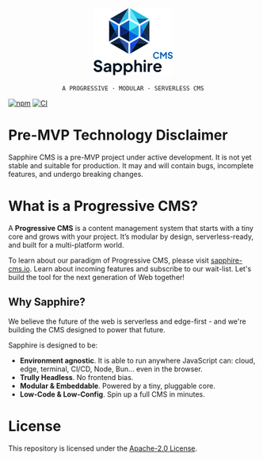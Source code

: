 <div align="center">
    <img src="./docs/logo.png" />
    <p><code>A PROGRESSIVE · MODULAR · SERVERLESS CMS</code></p>
</div>

[![npm](https://img.shields.io/npm/v/@sapphire-cms/core.svg)](http://npm.im/@sapphire-cms/core)
[![CI](https://github.com/sapphire-cms/sapphire-cms/actions/workflows/ci.yml/badge.svg?branch=master)](https://github.com/sapphire-cms/sapphire-cms/actions/workflows/ci.yml)

# Pre-MVP Technology Disclaimer

Sapphire CMS is a pre-MVP project under active development. It is not yet stable and suitable for production. It may
and will contain bugs, incomplete features, and undergo breaking changes.

# What is a Progressive CMS?

A **Progressive CMS** is a content management system that starts with a tiny core and grows with your project. 
It’s modular by design, serverless-ready, and built for a multi-platform world.

To learn about our paradigm of Progressive CMS, please visit [sapphire-cms.io](https://www.sapphire-cms.io).
Learn about incoming features and subscribe to our wait-list. Let's build the tool for the next generation of Web together!

## Why Sapphire?

We believe the future of the web is serverless and edge-first - and we're building the CMS designed to power that future.

Sapphire is designed to be:

- **Environment agnostic**. It is able to run anywhere JavaScript can: cloud, edge, terminal, CI/CD, Node, Bun...
even in the browser.
- **Trully Headless**. No frontend bias.
- **Modular & Embeddable**. Powered by a tiny, pluggable core.
- **Low-Code & Low-Config**. Spin up a full CMS in minutes.

# License

This repository is licensed under the [Apache-2.0 License](LICENSE).
